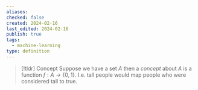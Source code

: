 ```yaml
---
aliases: 
checked: false
created: 2024-02-16
last_edited: 2024-02-16
publish: true
tags:
  - machine-learning
type: definition
---
```

>[!tldr] Concept
> Suppose we have a set $A$ then a *concept* about $A$ is a function $f: A \rightarrow \{0,1\}$. I.e. tall people would map people who were considered tall to true.

